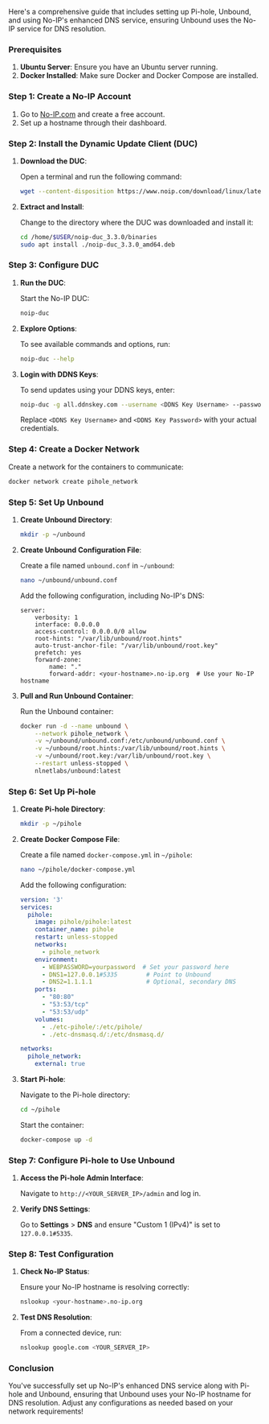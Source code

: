 Here's a comprehensive guide that includes setting up Pi-hole, Unbound, and using No-IP's enhanced DNS service, ensuring Unbound uses the No-IP service for DNS resolution.

### Prerequisites

1. **Ubuntu Server**: Ensure you have an Ubuntu server running.
2. **Docker Installed**: Make sure Docker and Docker Compose are installed.

### Step 1: Create a No-IP Account

1. Go to [No-IP.com](https://www.noip.com) and create a free account.
2. Set up a hostname through their dashboard.

### Step 2: Install the Dynamic Update Client (DUC)

1. **Download the DUC**:

   Open a terminal and run the following command:

   ```bash
   wget --content-disposition https://www.noip.com/download/linux/latest
   ```

2. **Extract and Install**:

   Change to the directory where the DUC was downloaded and install it:

   ```bash
   cd /home/$USER/noip-duc_3.3.0/binaries
   sudo apt install ./noip-duc_3.3.0_amd64.deb
   ```

### Step 3: Configure DUC

1. **Run the DUC**:

   Start the No-IP DUC:

   ```bash
   noip-duc
   ```

2. **Explore Options**:

   To see available commands and options, run:

   ```bash
   noip-duc --help
   ```

3. **Login with DDNS Keys**:

   To send updates using your DDNS keys, enter:

   ```bash
   noip-duc -g all.ddnskey.com --username <DDNS Key Username> --password <DDNS Key Password>
   ```

   Replace `<DDNS Key Username>` and `<DDNS Key Password>` with your actual credentials.

### Step 4: Create a Docker Network

Create a network for the containers to communicate:

```bash
docker network create pihole_network
```

### Step 5: Set Up Unbound

1. **Create Unbound Directory**:

   ```bash
   mkdir -p ~/unbound
   ```

2. **Create Unbound Configuration File**:

   Create a file named `unbound.conf` in `~/unbound`:

   ```bash
   nano ~/unbound/unbound.conf
   ```

   Add the following configuration, including No-IP's DNS:

   ```plaintext
   server:
       verbosity: 1
       interface: 0.0.0.0
       access-control: 0.0.0.0/0 allow
       root-hints: "/var/lib/unbound/root.hints"
       auto-trust-anchor-file: "/var/lib/unbound/root.key"
       prefetch: yes
       forward-zone:
           name: "."
           forward-addr: <your-hostname>.no-ip.org  # Use your No-IP hostname
   ```

3. **Pull and Run Unbound Container**:

   Run the Unbound container:

   ```bash
   docker run -d --name unbound \
       --network pihole_network \
       -v ~/unbound/unbound.conf:/etc/unbound/unbound.conf \
       -v ~/unbound/root.hints:/var/lib/unbound/root.hints \
       -v ~/unbound/root.key:/var/lib/unbound/root.key \
       --restart unless-stopped \
       nlnetlabs/unbound:latest
   ```

### Step 6: Set Up Pi-hole

1. **Create Pi-hole Directory**:

   ```bash
   mkdir -p ~/pihole
   ```

2. **Create Docker Compose File**:

   Create a file named `docker-compose.yml` in `~/pihole`:

   ```bash
   nano ~/pihole/docker-compose.yml
   ```

   Add the following configuration:

   ```yaml
   version: '3'
   services:
     pihole:
       image: pihole/pihole:latest
       container_name: pihole
       restart: unless-stopped
       networks:
         - pihole_network
       environment:
         - WEBPASSWORD=yourpassword  # Set your password here
         - DNS1=127.0.0.1#5335        # Point to Unbound
         - DNS2=1.1.1.1               # Optional, secondary DNS
       ports:
         - "80:80"
         - "53:53/tcp"
         - "53:53/udp"
       volumes:
         - ./etc-pihole/:/etc/pihole/
         - ./etc-dnsmasq.d/:/etc/dnsmasq.d/

   networks:
     pihole_network:
       external: true
   ```

3. **Start Pi-hole**:

   Navigate to the Pi-hole directory:

   ```bash
   cd ~/pihole
   ```

   Start the container:

   ```bash
   docker-compose up -d
   ```

### Step 7: Configure Pi-hole to Use Unbound

1. **Access the Pi-hole Admin Interface**:

   Navigate to `http://<YOUR_SERVER_IP>/admin` and log in.

2. **Verify DNS Settings**:

   Go to **Settings** > **DNS** and ensure "Custom 1 (IPv4)" is set to `127.0.0.1#5335`.

### Step 8: Test Configuration

1. **Check No-IP Status**:

   Ensure your No-IP hostname is resolving correctly:

   ```bash
   nslookup <your-hostname>.no-ip.org
   ```

2. **Test DNS Resolution**:

   From a connected device, run:

   ```bash
   nslookup google.com <YOUR_SERVER_IP>
   ```

### Conclusion

You've successfully set up No-IP's enhanced DNS service along with Pi-hole and Unbound, ensuring that Unbound uses your No-IP hostname for DNS resolution. Adjust any configurations as needed based on your network requirements!